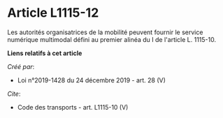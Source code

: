 # Article L1115-12

Les autorités organisatrices de la mobilité peuvent fournir le service numérique multimodal défini au premier alinéa du I de
l'article L. 1115-10.

**Liens relatifs à cet article**

_Créé par_:

  - Loi n°2019-1428 du 24 décembre 2019 - art. 28 (V)

_Cite_:

  - Code des transports - art. L1115-10 (V)
